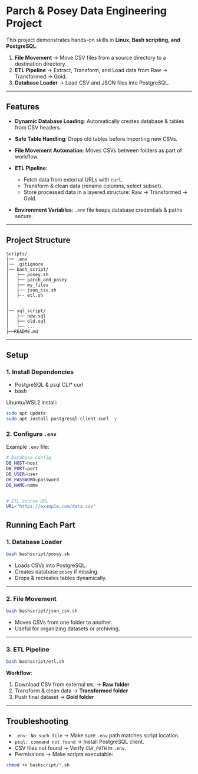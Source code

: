 #  Parch & Posey Data Engineering Project

This project demonstrates hands-on skills in **Linux, Bash scripting, and PostgreSQL**.

1. **File Movement** → Move CSV files from a source directory to a destination directory.
2. **ETL Pipeline** → Extract, Transform, and Load data from Raw → Transformed → Gold.
3. **Database Loader** → Load CSV and JSON files into PostgreSQL.

---

## Features

* **Dynamic Database Loading**: Automatically creates database & tables from CSV headers.
* **Safe Table Handling**: Drops old tables before importing new CSVs.
* **File Movement Automation**: Moves CSVs between folders as part of workflow.
* **ETL Pipeline**:

  * Fetch data from external URLs with `curl`.
  * Transform & clean data (rename columns, select subset).
  * Store processed data in a layered structure: Raw → Transformed → Gold.
* **Environment Variables**: `.env` file keeps database credentials & paths secure.

---

## Project Structure

```
Scripts/
│── .env
│── .gitignore                                   
│── bash_script/
│   ├── posey.sh
│   ├── parch_and_posey
│   ├── my_files           
│   ├── json_csv.sh           
│   ├-- etl.sh
│
│         
│── sql_script/    
│   ├── new.sql
│   ├── old.sql
│   └── ...  
├──README.md             
```

---

##  Setup

### 1. Install Dependencies

* PostgreSQL & psql CLI* curl
* bash

Ubuntu/WSL2 install:

```bash
sudo apt update
sudo apt install postgresql-client curl -y
```

### 2. Configure `.env`

Example `.env` file:

```bash
# Database Config
DB_HOST=host
DB_PORT=port
DB_USER=user
DB_PASSWORD=password
DB_NAME=name


# ETL Source URL
URL="https://example.com/data.csv"
```

##  Running Each Part

### 1. Database Loader

```bash
bash bashscript/posey.sh
```

* Loads CSVs into PostgreSQL.
* Creates database `posey` if missing.
* Drops & recreates tables dynamically.

---

### 2. File Movement

```bash
bash bashscript/json_csv.sh
```

* Moves CSVs from one folder to another.
* Useful for organizing datasets or archiving.

---

### 3. ETL Pipeline

```bash
bash bashscript/etl.sh
```

**Workflow**:

1. Download CSV from external `URL` → **Raw folder**
2. Transform & clean data → **Transformed folder**
3. Push final dataset → **Gold folder**

---

## Troubleshooting

* `.env: No such file` → Make sure `.env` path matches script location.
* `psql: command not found` → Install PostgreSQL client.
* CSV files not found → Verify `CSV_PATH` in `.env`.
* Permissions → Make scripts executable:

```bash
chmod +x bashscript/*.sh
```

